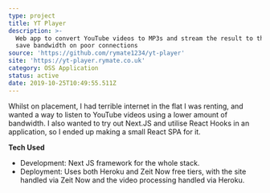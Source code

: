 ```yaml
---
type: project
title: YT Player
description: >-
  Web app to convert YouTube videos to MP3s and stream the result to the user to
  save bandwidth on poor connections
source: 'https://github.com/rymate1234/yt-player'
site: 'https://yt-player.rymate.co.uk'
category: OSS Application
status: active
date: 2019-10-25T10:49:55.511Z
---
```


Whilst on placement, I had terrible internet in the flat I was renting, and wanted a way to listen to YouTube videos using a lower amount of bandwidth. I also wanted to try out Next.JS and utilise React Hooks in an application, so I ended up making a small React SPA for it.

**Tech Used**

- Development: Next JS framework for the whole stack.
- Deployment: Uses both Heroku and Zeit Now free tiers, with the site handled via Zeit Now and the video processing handled via Heroku.
